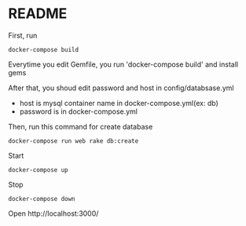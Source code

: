 # README

First, run

    docker-compose build

Everytime you edit Gemfile, you run 'docker-compose build' and install gems

After that, you shoud edit password and host in config/databsase.yml
* host is mysql container name in docker-compose.yml(ex: db)
* password is in docker-compose.yml

Then, run this command for create database

    docker-compose run web rake db:create

Start

    docker-compose up

Stop

    docker-compose down

Open http://localhost:3000/

